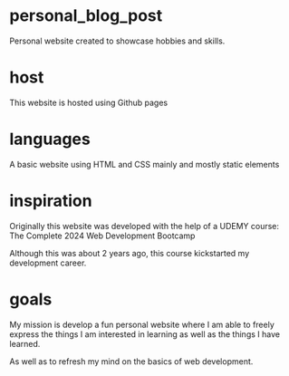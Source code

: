 # personal_blog_post

Personal website created to showcase hobbies and skills.

# host

This website is hosted using Github pages

# languages

A basic website using HTML and CSS mainly and mostly static elements

# inspiration

Originally this website was developed with the help of a UDEMY course: The Complete 2024 Web Development Bootcamp

Although this was about 2 years ago, this course kickstarted my development career.

# goals

My mission is develop a fun personal website where I am able to freely express the things I am interested in learning as well as the things I have learned.

As well as to refresh my mind on the basics of web development.
